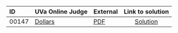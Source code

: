 | ID | UVa Online Judge | External | Link to solution |
|:---|:---|:---|:---:|
| 00147 | [Dollars](https://onlinejudge.org/index.php?option=com_onlinejudge&Itemid=8&category=653&page=show_problem&problem=83) | [PDF](https://onlinejudge.org/external/1/147.pdf) | [Solution](https%3A//github.com/versenyi98/programming-contests/tree/master/UVa%20Online%20Judge/00147%2520-%2520Dollars)|
